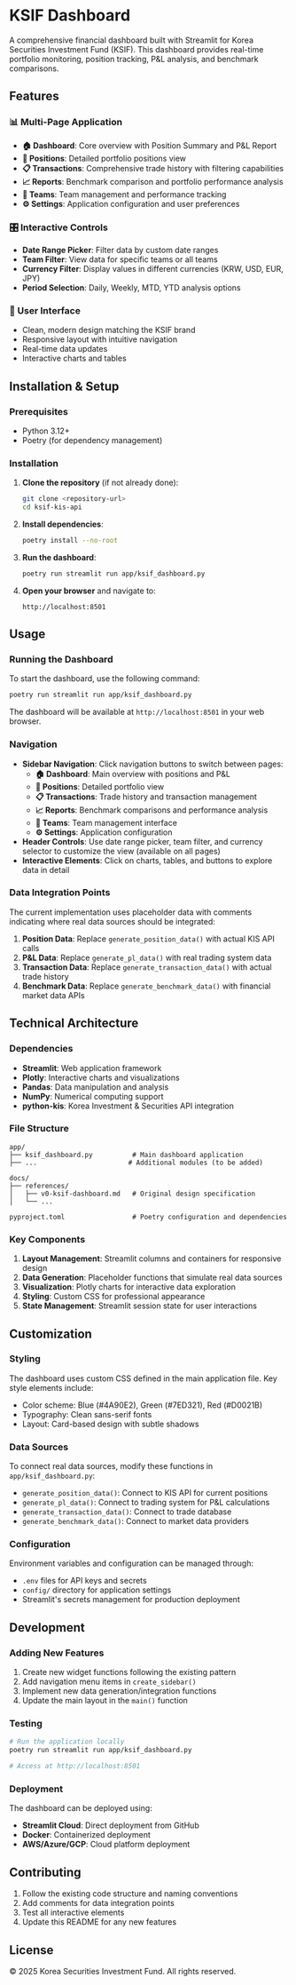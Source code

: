 # KSIF Dashboard

A comprehensive financial dashboard built with Streamlit for Korea Securities Investment Fund (KSIF). This dashboard provides real-time portfolio monitoring, position tracking, P&L analysis, and benchmark comparisons.

## Features

### 📊 Multi-Page Application
- **🏠 Dashboard**: Core overview with Position Summary and P&L Report
- **💼 Positions**: Detailed portfolio positions view
- **📋 Transactions**: Comprehensive trade history with filtering capabilities  
- **📈 Reports**: Benchmark comparison and portfolio performance analysis
- **👥 Teams**: Team management and performance tracking
- **⚙️ Settings**: Application configuration and user preferences

### 🎛️ Interactive Controls
- **Date Range Picker**: Filter data by custom date ranges
- **Team Filter**: View data for specific teams or all teams
- **Currency Filter**: Display values in different currencies (KRW, USD, EUR, JPY)
- **Period Selection**: Daily, Weekly, MTD, YTD analysis options

### 📱 User Interface
- Clean, modern design matching the KSIF brand
- Responsive layout with intuitive navigation
- Real-time data updates
- Interactive charts and tables

## Installation & Setup

### Prerequisites
- Python 3.12+
- Poetry (for dependency management)

### Installation

1. **Clone the repository** (if not already done):
   ```bash
   git clone <repository-url>
   cd ksif-kis-api
   ```

2. **Install dependencies**:
   ```bash
   poetry install --no-root
   ```

3. **Run the dashboard**:
   ```bash
   poetry run streamlit run app/ksif_dashboard.py
   ```

4. **Open your browser** and navigate to:
   ```
   http://localhost:8501
   ```

## Usage

### Running the Dashboard

To start the dashboard, use the following command:

```bash
poetry run streamlit run app/ksif_dashboard.py
```

The dashboard will be available at `http://localhost:8501` in your web browser.

### Navigation

- **Sidebar Navigation**: Click navigation buttons to switch between pages:
  - **🏠 Dashboard**: Main overview with positions and P&L
  - **💼 Positions**: Detailed portfolio view
  - **📋 Transactions**: Trade history and transaction management
  - **📈 Reports**: Benchmark comparisons and performance analysis
  - **👥 Teams**: Team management interface
  - **⚙️ Settings**: Application configuration
- **Header Controls**: Use date range picker, team filter, and currency selector to customize the view (available on all pages)
- **Interactive Elements**: Click on charts, tables, and buttons to explore data in detail

### Data Integration Points

The current implementation uses placeholder data with comments indicating where real data sources should be integrated:

1. **Position Data**: Replace `generate_position_data()` with actual KIS API calls
2. **P&L Data**: Replace `generate_pl_data()` with real trading system data  
3. **Transaction Data**: Replace `generate_transaction_data()` with actual trade history
4. **Benchmark Data**: Replace `generate_benchmark_data()` with financial market data APIs

## Technical Architecture

### Dependencies
- **Streamlit**: Web application framework
- **Plotly**: Interactive charts and visualizations
- **Pandas**: Data manipulation and analysis
- **NumPy**: Numerical computing support
- **python-kis**: Korea Investment & Securities API integration

### File Structure
```
app/
├── ksif_dashboard.py          # Main dashboard application
├── ...                       # Additional modules (to be added)

docs/
├── references/
│   ├── v0-ksif-dashboard.md   # Original design specification
│   └── ...

pyproject.toml                 # Poetry configuration and dependencies
```

### Key Components

1. **Layout Management**: Streamlit columns and containers for responsive design
2. **Data Generation**: Placeholder functions that simulate real data sources
3. **Visualization**: Plotly charts for interactive data exploration
4. **Styling**: Custom CSS for professional appearance
5. **State Management**: Streamlit session state for user interactions

## Customization

### Styling
The dashboard uses custom CSS defined in the main application file. Key style elements include:
- Color scheme: Blue (#4A90E2), Green (#7ED321), Red (#D0021B)
- Typography: Clean sans-serif fonts
- Layout: Card-based design with subtle shadows

### Data Sources
To connect real data sources, modify these functions in `app/ksif_dashboard.py`:
- `generate_position_data()`: Connect to KIS API for current positions
- `generate_pl_data()`: Connect to trading system for P&L calculations  
- `generate_transaction_data()`: Connect to trade database
- `generate_benchmark_data()`: Connect to market data providers

### Configuration
Environment variables and configuration can be managed through:
- `.env` files for API keys and secrets
- `config/` directory for application settings
- Streamlit's secrets management for production deployment

## Development

### Adding New Features
1. Create new widget functions following the existing pattern
2. Add navigation menu items in `create_sidebar()`
3. Implement new data generation/integration functions
4. Update the main layout in the `main()` function

### Testing
```bash
# Run the application locally
poetry run streamlit run app/ksif_dashboard.py

# Access at http://localhost:8501
```

### Deployment
The dashboard can be deployed using:
- **Streamlit Cloud**: Direct deployment from GitHub
- **Docker**: Containerized deployment
- **AWS/Azure/GCP**: Cloud platform deployment

## Contributing

1. Follow the existing code structure and naming conventions
2. Add comments for data integration points
3. Test all interactive elements
4. Update this README for any new features

## License

© 2025 Korea Securities Investment Fund. All rights reserved.
